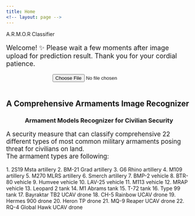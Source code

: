 ```yaml
---
title: Home
<!-- layout: page -->
---
```

<link rel="stylesheet" href="/A.R.M.O.R-Armament-Models-Recognizer/docs/css/style.css">

<!-- ARMOR classifier API section -->
<script>
    async function loaded(reader) {   
    const response = await fetch("https://tanvir-ishraq-armor-armament-models-recognizer.hf.space/run/predict", {
        method: "POST", headers: { "Content-Type": "application/json" },
        body: JSON.stringify({data: [reader.result]})});
    const json = await response.json();
    const label = json['data'][0]['label'];
    results.innerHTML = `<br/> <img src = "${reader.result}" width="500"> <p><b>Result: ${label}</b></p>`; //results
    }

    function read() {
        const reader = new FileReader();
        reader.addEventListener('load', () => loaded(reader))
        reader.readAsDataURL(photo.files[0]);
    }
    photo.addEventListener('input', read);
</script>

<p id="forkme_banner" href="#">A.R.M.O.R Classifier</p>
<p style="font-size:18px;">  Welcome! ✨ Please wait a few moments after image upload for prediction result. Thank you for your cordial patience.</p>

<div style="font-size:18px; display: flex; justify-content: center">
    <input id="photo" type="file">
</div>
<div id="results" style="text-align: center"></div>
<br>

<!-- Description section -->
<h2> A Comprehensive Armaments Image Recognizer </h2>
<h3 style="text-align: center"> Armament Models Recognizer for Civilian Security </h3>
<p style="font-size:17px;"> A security measure that can classify comprehensive 22 different types of most common military armaments posing threat for civilians on land. <br> 
The armament types are following: </p>
1.  2S19 Msta artillery
2.  BM-21 Grad artillery
3.  G6 Rhino artillery
4.  M109 artillery
5.  M270 MLRS artillery
6.  Smerch artillery
7.  BMP-2 vehicle
8.  BTR-80 vehicle
9.  Humvee vehicle
10. LAV-25 vehicle
11. M113 vehicle
12. MRAP vehicle
13. Leopard 2 tank
14. M1 Abrams tank
15. T-72 tank
16. Type 99 tank
17. Bayraktar TB2 UCAV drone
18. CH-5 Rainbow UCAV drone
19. Hermes 900 drone
20. Heron TP drone
21. MQ-9 Reaper UCAV drone
22. RQ-4 Global Hawk UCAV drone

